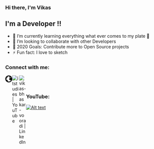 ### Hi there, I'm Vikas 


## I'm a Developer !!

- 🌱 I’m currently learning everything what ever comes to my plate 🤣
- 👯 I’m looking to collaborate with other Developers
- 🥅 2020 Goals: Contribute more to Open Source projects
- ⚡ Fun fact: I love to sketch 


### Connect with me:

[<img align="left" alt="shayaaz.weebly.com" width="22px" src="https://raw.githubusercontent.com/iconic/open-iconic/master/svg/globe.svg" />][website]
[<img align="left" alt="itstudies | YouTube" width="22px" src="https://cdn.jsdelivr.net/npm/simple-icons@v3/icons/youtube.svg" />][youtube]
[<img align="left" alt="vikas-bhaskar-vooradi | LinkedIn" width="22px" src="https://cdn.jsdelivr.net/npm/simple-icons@v3/icons/linkedin.svg" />][linkedin]

<br>

<br>

### YouTube:

[![Alt text](http://img.youtube.com/vi/_fvNx7LghRY/maxresdefault.jpg)](https://www.youtube.com/watch?v=_fvNx7LghRY&list=PLBFjBwVDBdyApz9lKlHpHIHJCeRewlnUY)

</br>

[website]: http://shayaaz.weebly.com
[youtube]: https://www.youtube.com/channel/UC3o5ofZCvRvBGAW6NYmMjRQ
[linkedin]: https://www.linkedin.com/in/vikas-bhaskar-vooradi/



